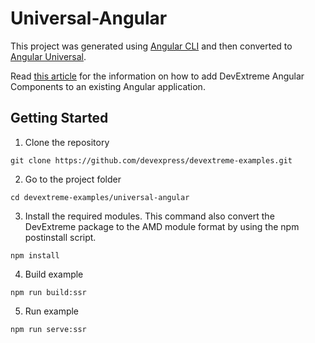 # Universal-Angular

This project was generated using [Angular CLI](https://github.com/angular/angular-cli) and then converted to [Angular Universal](https://angular.io/guide/universal).

Read [this article](https://github.com/DevExpress/devextreme-angular#adding-devexteme-to-an-existing-angular-application) for the information on how to add DevExtreme Angular Components to an existing Angular application.

## Getting Started

1. Clone the repository
 ``` text
 git clone https://github.com/devexpress/devextreme-examples.git
 ```

2. Go to the project folder
 ``` text
 cd devextreme-examples/universal-angular
 ```

3. Install the required modules. This command also convert the DevExtreme package to the AMD module format by using the npm postinstall script.
 ``` text
 npm install
 ```
 
4. Build example
 ``` text
npm run build:ssr
 ```

5. Run example
 ``` text
npm run serve:ssr
 ```
